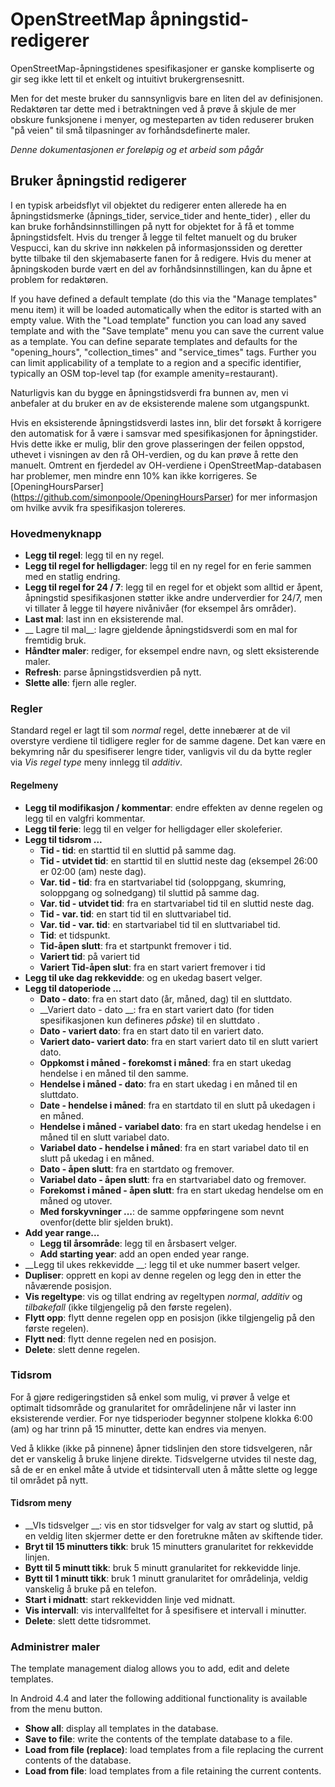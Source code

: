 # OpenStreetMap åpningstid-redigerer

OpenStreetMap-åpningstidenes spesifikasjoner er ganske kompliserte og gir seg ikke lett til et enkelt og intuitivt brukergrensesnitt.

Men for det meste bruker du sannsynligvis bare en liten del av definisjonen. Redaktøren tar dette med i betraktningen ved å prøve å skjule de mer obskure funksjonene i menyer, og mesteparten av tiden reduserer bruken "på veien" til små tilpasninger av forhåndsdefinerte maler.

_Denne dokumentasjonen er foreløpig og et arbeid som pågår_

## Bruker åpningstid redigerer

I en typisk arbeidsflyt vil objektet du redigerer enten allerede ha en åpningstidsmerke (åpnings_tider, service_tider and hente_tider) , eller du kan bruke forhåndsinnstillingen på nytt for objektet for å få et tomme åpningstidsfelt. Hvis du trenger å legge til feltet manuelt og du bruker Vespucci, kan du skrive inn nøkkelen på informasjonssiden og deretter bytte tilbake til den skjemabaserte fanen for å redigere. Hvis du mener at åpningskoden burde vært en del av forhåndsinnstillingen, kan du åpne et problem for redaktøren.

If you have defined a default template (do this via the "Manage templates" menu item) it will be loaded automatically when the editor is started with an empty value. With the "Load template" function you can load any saved template and with the "Save template" menu you can save the current value as a template. You can define separate templates and defaults for the "opening_hours", "collection_times" and "service_times" tags. Further you can limit applicability of a template to a region and a specific identifier, typically an OSM top-level tap (for example amenity=restaurant). 

Naturligvis kan du bygge en åpningstidsverdi fra bunnen av, men vi anbefaler at du bruker en av de eksisterende malene som utgangspunkt. 

Hvis en eksisterende åpningstidsverdi lastes inn, blir det forsøkt å korrigere den automatisk for å være i samsvar med spesifikasjonen for åpningstider. Hvis dette ikke er mulig, blir den grove plasseringen der feilen oppstod, uthevet i visningen av den rå OH-verdien, og du kan prøve å rette den manuelt. Omtrent en fjerdedel av OH-verdiene i OpenStreetMap-databasen har problemer, men mindre enn 10% kan ikke korrigeres. Se [OpeningHoursParser] (https://github.com/simonpoole/OpeningHoursParser) for mer informasjon om hvilke avvik fra spesifikasjon tolereres. 

### Hovedmenyknapp

* __Legg til regel__: legg til en ny regel.
* __Legg til regel for helligdager__: legg til en ny regel for en ferie sammen med en statlig endring.
* __Legg til regel for 24 / 7__: legg til en regel for et objekt som alltid er åpent, åpningstid spesifikasjonen støtter ikke andre underverdier for 24/7, men vi tillater å legge til høyere nivånivåer (for eksempel års områder).
* __Last mal__: last inn en eksisterende mal.
* __ Lagre til mal__: lagre gjeldende åpningstidsverdi som en mal for fremtidig bruk.
* __Håndter maler__: rediger, for eksempel endre navn, og slett eksisterende maler.
* __Refresh__: parse åpningstidsverdien på nytt.
* __Slette alle__: fjern alle regler.

### Regler

Standard regel er lagt til som _normal_ regel, dette innebærer at de vil overstyre verdiene til tidligere regler for de samme dagene. Det kan være en bekymring når du spesifiserer lengre tider, vanligvis vil du da bytte regler via _Vis regel type_ meny innlegg til _additiv_.

#### Regelmeny

* __Legg til modifikasjon / kommentar__: endre effekten av denne regelen og legg til en valgfri kommentar.
* __Legg til ferie__: legg til en velger for helligdager eller skoleferier.
* __Legg til tidsrom ...__
    * __Tid - tid__: en starttid til en sluttid på samme dag.
    * __Tid - utvidet tid__: en starttid til en sluttid neste dag (eksempel 26:00 er 02:00 (am) neste dag). 
    * __Var. tid - tid__: fra en startvariabel tid (soloppgang, skumring, soloppgang og solnedgang) til sluttid på samme dag. 
    * __Var. tid - utvidet tid__: fra en startvariabel tid til en sluttid neste dag. 
    * __Tid - var. tid__: en start tid til en sluttvariabel tid.
    * __Var. tid - var. tid__: en startvariabel tid til en sluttvariabel tid.
    * __Tid__: et tidspunkt.
    * __Tid-åpen slutt__: fra et startpunkt fremover i tid.
    * __Variert tid__: på variert tid
    * __Variert Tid-åpen slut__: fra en start variert fremover i tid
* __Legg til uke dag rekkevidde__: og en ukedag basert velger.
* __Legg til datoperiode ...__
    * __Dato - dato__: fra en start dato (år, måned, dag) til en sluttdato.
    * __Variert dato - dato __: fra en start variert dato (for tiden spesifikasjonen  kun defineres _påske_) til en sluttdato .
    * __Dato - variert dato__: fra en start dato til en variert dato.
    * __Variert dato- variert dato__: fra en start variert dato til en slutt variert dato.
    * __Oppkomst i måned - forekomst i måned__: fra en start ukedag hendelse  i en måned til den samme. 
    * __Hendelse i måned - dato__: fra en start ukedag i en måned til en sluttdato.
    * __Date - hendelse i måned__: fra en startdato til en slutt på ukedagen i en måned. 
    * __Hendelse i måned - variabel dato__: fra en start ukedag hendelse i en måned til en slutt variabel dato.
    * __Variabel dato - hendelse i måned__: fra en start variabel dato til en slutt på ukedag i en måned. 
    * __Dato - åpen slutt__: fra en startdato og fremover.
    * __Variabel dato - åpen slutt__: fra en startvariabel dato og fremover.
    * __Forekomst i måned - åpen slutt__: fra en start ukedag hendelse om en måned og utover.
    * __Med forskyvninger ...__: de samme oppføringene som nevnt ovenfor(dette blir sjelden brukt).
* __Add year range...__    
    * __Legg til årsområde__: legg til en årsbasert velger.
    * __Add starting year__: add an open ended year range.
* __Legg til ukes rekkevidde __: legg til et uke nummer basert velger.
* __Dupliser__: opprett en kopi av denne regelen og legg den in etter the nåværende posisjon.
* __Vis regeltype__: vis og tillat endring av regeltypen _normal_, _additiv_ og _tilbakefall_ (ikke tilgjengelig på den første regelen).
* __Flytt opp__: flytt denne regelen opp en posisjon (ikke tilgjengelig på den første regelen). 
* __Flytt ned__: flytt denne regelen ned en posisjon.
* __Delete__: slett denne regelen.

### Tidsrom

For å gjøre redigeringstiden så enkel som mulig, vi prøver å velge et optimalt tidsområde og granularitet for områdelinjene når vi laster inn eksisterende verdier.  For nye tidsperioder begynner stolpene klokka 6:00 (am) og har trinn på 15 minutter, dette kan endres via menyen. 

Ved å klikke (ikke på pinnene) åpner tidslinjen den store tidsvelgeren, når det er vanskelig å bruke linjene direkte. Tidsvelgerne utvides til neste dag, så de er en enkel måte å utvide et tidsintervall uten å måtte slette og legge til området på nytt. 

#### Tidsrom meny

* __VIs tidsvelger __: vis  en stor tidsvelger for valg av start og sluttid, på en veldig liten skjermer dette er den foretrukne måten av skiftende tider.
* __Bryt til 15 minutters tikk__: bruk 15 minutters granularitet for rekkevidde linjen.
* __Bytt til 5 minutt tikk__: bruk 5 minutt granularitet for rekkevidde linje. 
* __Bytt til 1 minutt tikk__: bruk 1 minutt granularitet for områdelinja, veldig vanskelig å bruke på en telefon.
* __Start i midnatt__: start rekkevidden linje ved midnatt.
* __Vis intervall__: vis intervallfeltet for å spesifisere et intervall i minutter.
* __Delete__: slett dette tidsrommet.

### Administrer maler 

The template management dialog allows you to add, edit and delete templates.

In Android 4.4 and later the following additional functionality is available from the menu button. 

* __Show all__: display all templates in the database.
* __Save to file__: write the contents of the template database to a file.
* __Load from file (replace)__: load templates from a file replacing the current contents of the database.
* __Load from file__: load templates from a file retaining the current contents.
